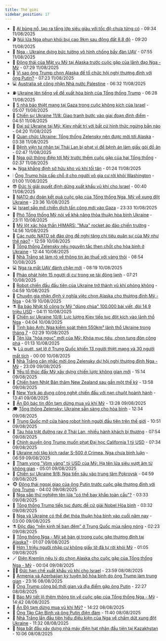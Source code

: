 ```yaml
---
title: Thế giới
sidebar_position: 17
---
```


<!-- dantri-the-gioi:START -->
- 🌋 [AI bùng nổ, tạo ra tầng lớp siêu giàu với tốc độ chưa từng có](https://dantri.com.vn/the-gioi/ai-bung-no-tao-ra-tang-lop-sieu-giau-voi-toc-do-chua-tung-co-20250811161753212.htm) - 09:34 11/08/2025
- 🎬 [Núi lửa Nga phun khói bụi cao 9km sau động đất 8,8 độ](https://dantri.com.vn/the-gioi/nui-lua-nga-phun-khoi-bui-cao-9km-sau-dong-dat-88-do-20250811161131548.htm) - 09:20 11/08/2025
- 🧰 [Nga - Ukraine dựng bức tường vô hình chống bầy đàn UAV](https://dantri.com.vn/the-gioi/nga-ukraine-dung-buc-tuong-vo-hinh-chong-bay-dan-uav-20250811143532055.htm) - 07:55 11/08/2025
- 🌋 [Động thái của Mật vụ Mỹ tại Alaska trước cuộc gặp của lãnh đạo Nga - Mỹ](https://dantri.com.vn/the-gioi/dong-thai-cua-mat-vu-my-tai-alaska-truoc-cuoc-gap-cua-lanh-dao-nga-my-20250811125916839.htm) - 07:29 11/08/2025
- 🗽 [Vì sao ông Trump chọn Alaska để tổ chức hội nghị thượng đỉnh với ông Putin?](https://dantri.com.vn/the-gioi/vi-sao-ong-trump-chon-alaska-de-to-chuc-hoi-nghi-thuong-dinh-voi-ong-putin-20250811141007551.htm) - 07:23 11/08/2025
- 💻 [Australia sẽ công nhận Nhà nước Palestine](https://dantri.com.vn/the-gioi/australia-se-cong-nhan-nha-nuoc-palestine-20250811115826878.htm) - 06:32 11/08/2025
- ⛽️ [Ukraine lên tiếng về đề xuất hòa bình của Tổng thống Trump](https://dantri.com.vn/the-gioi/ukraine-len-tieng-ve-de-xuat-hoa-binh-cua-tong-thong-trump-20250809083632821.htm) - 06:28 11/08/2025
- 🤩 [5 nhà báo thiệt mạng tại Gaza trong cuộc không kích của Israel](https://dantri.com.vn/the-gioi/5-nha-bao-thiet-mang-tai-gaza-trong-cuoc-khong-kich-cua-israel-20250811103009412.htm) - 05:07 11/08/2025
- 🧐 [Chiến sự Ukraine 11/8: Giao tranh bước vào giai đoạn đỉnh điểm](https://dantri.com.vn/the-gioi/chien-su-ukraine-118-giao-tranh-buoc-vao-giai-doan-dinh-diem-20250811113101920.htm) - 04:51 11/08/2025
- 🎊 [Đại sứ Ukraine tại Mỹ: Kiev nhất trí với bất cứ hình thức ngừng bắn nào](https://dantri.com.vn/the-gioi/dai-su-ukraine-tai-my-kiev-nhat-tri-voi-bat-cu-hinh-thuc-ngung-ban-nao-20250811103925278.htm) - 04:20 11/08/2025
- 📝 [Quan chức Ukraine: Tổng thống Zelensky nên được mời tới Alaska](https://dantri.com.vn/the-gioi/quan-chuc-ukraine-tong-thong-zelensky-nen-duoc-moi-toi-alaska-20250811090237194.htm) - 03:38 11/08/2025
- 🤡 [Bệnh viện tư nhân tại Thái Lan bị phạt vì để bệnh án làm giấy gói đồ ăn](https://dantri.com.vn/the-gioi/benh-vien-tu-nhan-tai-thai-lan-bi-phat-vi-de-benh-an-lam-giay-goi-do-an-20250811092131379.htm) - 02:47 11/08/2025
- 🥷 [Nga gửi thông điệp tới Mỹ trước thềm cuộc gặp của hai Tổng thống](https://dantri.com.vn/the-gioi/nga-gui-thong-diep-toi-my-truoc-them-cuoc-gap-cua-hai-tong-thong-20250811070113617.htm) - 02:37 11/08/2025
- 🏊 [Nga khẳng định sở hữu kho vũ khí tối tân](https://dantri.com.vn/the-gioi/nga-khang-dinh-so-huu-kho-vu-khi-toi-tan-20250811081711581.htm) - 01:24 11/08/2025
- 🕯 [Ông Trump hứa cấp chỗ ở cho người vô gia cư rời khỏi Washington](https://dantri.com.vn/the-gioi/ong-trump-hua-cap-cho-o-cho-nguoi-vo-gia-cu-roi-khoi-washington-20250811074404910.htm) - 01:00 11/08/2025
- 😎 [Đức lý giải quyết định dừng xuất khẩu vũ khí cho Israel](https://dantri.com.vn/the-gioi/duc-ly-giai-quyet-dinh-dung-xuat-khau-vu-khi-cho-israel-20250811072501301.htm) - 00:40 11/08/2025
- 🌈 [NATO dự đoán kết quả cuộc gặp của Tổng thống Nga, Mỹ về xung đột Ukraine](https://dantri.com.vn/the-gioi/nato-du-doan-ket-qua-cuoc-gap-cua-tong-thong-nga-my-ve-xung-dot-ukraine-20250811062941337.htm) - 23:36 10/08/2025
- 💻 [Israel sắp mở chiến dịch tấn công mới vào Gaza](https://dantri.com.vn/the-gioi/israel-sap-mo-chien-dich-tan-cong-moi-vao-gaza-20250811062143131.htm) - 23:33 10/08/2025
- 🤖 [Phó Tổng thống Mỹ nói về khả năng thỏa thuận hòa bình Ukraine](https://dantri.com.vn/the-gioi/pho-tong-thong-my-noi-ve-kha-nang-thoa-thuan-hoa-binh-ukraine-20250811055033254.htm) - 23:11 10/08/2025
- 🦏 [Mỹ lột xác hỏa thần HIMARS: &quot;Mưa&quot; rocket áp đảo chiến trường](https://dantri.com.vn/the-gioi/my-lot-xac-hoa-than-himars-mua-rocket-ap-dao-chien-truong-20250810214519852.htm) - 14:56 10/08/2025
- 🌁 [Các nước NATO sẽ đáp ứng đề nghị tăng chi tiêu quân sự của Mỹ như thế nào?](https://dantri.com.vn/the-gioi/cac-nuoc-nato-se-dap-ung-de-nghi-tang-chi-tieu-quan-su-cua-my-nhu-the-nao-20250810192534559.htm) - 12:59 10/08/2025
- 🐘 [Tổng thống Zelensky nêu nguyên tắc then chốt cho hòa bình ở Ukraine](https://dantri.com.vn/the-gioi/tong-thong-zelensky-neu-nguyen-tac-then-chot-cho-hoa-binh-o-ukraine-20250810190559855.htm) - 12:44 10/08/2025
- 🥷 [Nhà Trắng sẽ làm rõ về thông tin áp thuế với vàng thỏi](https://dantri.com.vn/the-gioi/nha-trang-se-lam-ro-ve-thong-tin-ap-thue-voi-vang-thoi-20250810154926631.htm) - 08:54 10/08/2025
- 💻 [Nga ra mắt UAV đánh chặn mới](https://dantri.com.vn/the-gioi/nga-ra-mat-uav-danh-chan-moi-20250810145721232.htm) - 08:19 10/08/2025
- 🎡 [Pháp phát hiện 15 người di cư trong xe tải đông lạnh](https://dantri.com.vn/the-gioi/phap-phat-hien-15-nguoi-di-cu-trong-xe-tai-dong-lanh-20250810141750682.htm) - 07:21 10/08/2025
- 🧰 [Robot chiến đấu đầu tiên của Ukraine trở thành vũ khí phòng không](https://dantri.com.vn/the-gioi/robot-chien-dau-dau-tien-cua-ukraine-tro-thanh-vu-khi-phong-khong-20250810101816558.htm) - 04:59 10/08/2025
- 🥸 [Chuyên gia nhận định ý nghĩa việc chọn Alaska cho thượng đỉnh Mỹ - Nga](https://dantri.com.vn/the-gioi/chuyen-gia-nhan-dinh-y-nghia-viec-chon-alaska-cho-thuong-dinh-my-nga-20250810111134394.htm) - 04:19 10/08/2025
- ⚗️ [Ba báo Nhật tố công ty Mỹ &quot;dùng chùa&quot; 100.000 bài viết, đòi 14,9 triệu USD](https://dantri.com.vn/the-gioi/ba-bao-nhat-to-cong-ty-my-dung-chua-100000-bai-viet-doi-149-trieu-usd-20250810110424144.htm) - 04:11 10/08/2025
- 🌮 [Chiến sự Ukraine 10/8: Lực lượng Kiev tiếp tục đột kích vào lãnh thổ Nga](https://dantri.com.vn/the-gioi/chien-su-ukraine-108-luc-luong-kiev-tiep-tuc-dot-kich-vao-lanh-tho-nga-20250810105935475.htm) - 04:04 10/08/2025
- 🎃 [Tình báo Anh: Nga kiểm soát thêm 550km² lãnh thổ Ukraine trong tháng 7](https://dantri.com.vn/the-gioi/tinh-bao-anh-nga-kiem-soat-them-550km-lanh-tho-ukraine-trong-thang-7-20250810092443133.htm) - 02:29 10/08/2025
- 💫 [Tên lửa &quot;hỏa ngục&quot; mới của Mỹ: Khóa mục tiêu, chọn tung đòn công phá](https://dantri.com.vn/the-gioi/ten-lua-hoa-nguc-moi-cua-my-khoa-muc-tieu-chon-tung-don-cong-pha-20250810080637214.htm) - 01:13 10/08/2025
- 🪜 [Lũ quét, sạt lở ở Trung Quốc khiến 13 người thiệt mạng và 30 người mất tích](https://dantri.com.vn/the-gioi/lu-quet-sat-lo-o-trung-quoc-khien-13-nguoi-thiet-mang-va-30-nguoi-mat-tich-20250810065609958.htm) - 00:00 10/08/2025
- 🌋 [Nhà Trắng cân nhắc mời ông Zelensky dự hội nghị thượng đỉnh Nga - Mỹ](https://dantri.com.vn/the-gioi/nha-trang-can-nhac-moi-ong-zelensky-du-hoi-nghi-thuong-dinh-nga-my-20250810060423651.htm) - 23:09 09/08/2025
- 🦏 [Yếu tố thúc đẩy Mỹ xây dựng chiến lược không gian mới](https://dantri.com.vn/the-gioi/yeu-to-thuc-day-my-xay-dung-chien-luoc-khong-gian-moi-20250807182250163.htm) - 15:14 09/08/2025
- 👀 [Chiến hạm Nhật Bản thăm New Zealand sau gần một thế kỷ](https://dantri.com.vn/the-gioi/chien-ham-nhat-ban-tham-new-zealand-sau-gan-mot-the-ky-20250808153052826.htm) - 13:58 09/08/2025
- 🧰 [New York áp dụng công nghệ chiến đấu với nạn chuột hoành hành](https://dantri.com.vn/the-gioi/new-york-ap-dung-cong-nghe-chien-dau-voi-nan-chuot-hoanh-hanh-20250809190702805.htm) - 13:41 09/08/2025
- 🚀 [Ấn Độ bác tin đồn tạm dừng mua vũ khí Mỹ](https://dantri.com.vn/the-gioi/an-do-bac-tin-don-tam-dung-mua-vu-khi-my-20250808222249930.htm) - 13:28 09/08/2025
- 🎓 [Tổng thống Zelensky: Ukraine sẵn sàng cho hòa bình](https://dantri.com.vn/the-gioi/tong-thong-zelensky-ukraine-san-sang-cho-hoa-binh-20250809185553647.htm) - 12:34 09/08/2025
- 🥸 [Trung Quốc mở cửa hàng robot hình người đầu tiên trên thế giới](https://dantri.com.vn/the-gioi/trung-quoc-mo-cua-hang-robot-hinh-nguoi-dau-tien-tren-the-gioi-20250809175001238.htm) - 10:51 09/08/2025
- 🦅 [Tàu hỏa trật đường ray ở Thái Lan, nhiều hành khách bị thương](https://dantri.com.vn/the-gioi/tau-hoa-trat-duong-ray-o-thai-lan-nhieu-hanh-khach-bi-thuong-20250809144917098.htm) - 07:54 09/08/2025
- 🤭 [Chính quyền ông Trump muốn phạt Đại học California 1 tỷ USD](https://dantri.com.vn/the-gioi/chinh-quyen-ong-trump-muon-phat-dai-hoc-california-1-ty-usd-20250809140937411.htm) - 07:34 09/08/2025
- 🤖 [Ukraine nói tập kích radar S-500 ở Crimea, Nga chưa bình luận](https://dantri.com.vn/the-gioi/ukraine-noi-tap-kich-radar-s-500-o-crimea-nga-chua-binh-luan-20250809115201583.htm) - 06:59 09/08/2025
- 🐲 [Tham vọng &quot;Vòm vàng&quot; tỷ USD của Mỹ: Hạ tên lửa siêu vượt âm từ không gian](https://dantri.com.vn/the-gioi/tham-vong-vom-vang-ty-usd-cua-my-ha-ten-lua-sieu-vuot-am-tu-khong-gian-20250809113440473.htm) - 05:01 09/08/2025
- 🫣 [Chiến sự Ukraine 9/8: Nga tiến sâu vào trung tâm Pokrovsk](https://dantri.com.vn/the-gioi/chien-su-ukraine-98-nga-tien-sau-vao-trung-tam-pokrovsk-20250809104014902.htm) - 04:59 09/08/2025
- 🐵 [Động thái ngoại giao của ông Putin trước cuộc gặp thượng đỉnh với ông Trump](https://dantri.com.vn/the-gioi/dong-thai-ngoai-giao-cua-ong-putin-truoc-cuoc-gap-thuong-dinh-voi-ong-trump-20250809103310193.htm) - 04:02 09/08/2025
- 🫶 [Nga sắp thử nghiệm tên lửa &quot;có thể bay khắp toàn cầu&quot;?](https://dantri.com.vn/the-gioi/nga-sap-thu-nghiem-ten-lua-co-the-bay-khap-toan-cau-20250809095936870.htm) - 03:33 09/08/2025
- 💃 [Tổng thống Trump tiếp tục được đề cử giải Nobel Hòa bình](https://dantri.com.vn/the-gioi/tong-thong-trump-tiep-tuc-duoc-de-cu-giai-nobel-hoa-binh-20250809094601419.htm) - 03:32 09/08/2025
- 💫 [Nga và Ukraine có thể đạt thỏa thuận hòa bình vào cuối năm nay](https://dantri.com.vn/the-gioi/nga-va-ukraine-co-the-dat-thoa-thuan-hoa-binh-vao-cuoi-nam-nay-20250809095658649.htm) - 03:00 09/08/2025
- ⚗️ [Độc đáo “nền kinh tế ban đêm” ở Trung Quốc mùa nắng nóng](https://dantri.com.vn/the-gioi/doc-dao-nen-kinh-te-ban-dem-o-trung-quoc-mua-nang-nong-20250809091142930.htm) - 02:23 09/08/2025
- 🥷 [Tổng thống Nga - Mỹ sẽ bàn gì trong cuộc gặp thượng đỉnh tại Alaska?](https://dantri.com.vn/the-gioi/tong-thong-nga-my-se-ban-gi-trong-cuoc-gap-thuong-dinh-tai-alaska-20250809061201665.htm) - 01:07 09/08/2025
- 🥸 [Hơn 1 triệu người nhập cư không giấy tờ đã tự rời khỏi Mỹ](https://dantri.com.vn/the-gioi/hon-1-trieu-nguoi-nhap-cu-khong-giay-to-da-tu-roi-khoi-my-20250809075142316.htm) - 01:05 09/08/2025
- 🪄 [Điện Kremlin nêu lý do chọn Alaska cho cuộc gặp của Tổng thống Nga - Mỹ](https://dantri.com.vn/the-gioi/dien-kremlin-neu-ly-do-chon-alaska-cho-cuoc-gap-cua-tong-thong-nga-my-20250809065618951.htm) - 00:04 09/08/2025
- 🧑‍💻 [Đức hạn chế xuất khẩu vũ khí cho Israel](https://dantri.com.vn/the-gioi/duc-han-che-xuat-khau-vu-khi-cho-israel-20250809064034255.htm) - 23:59 08/08/2025
- 🤭 [Armenia và Azerbaijan ký tuyên bố hòa bình do ông Trump làm trung gian](https://dantri.com.vn/the-gioi/armenia-va-azerbaijan-ky-tuyen-bo-hoa-binh-do-ong-trump-lam-trung-gian-20250809060838729.htm) - 23:16 08/08/2025
- 🗽 [Ông Trump công bố thời gian và địa điểm gặp ông Putin](https://dantri.com.vn/the-gioi/ong-trump-cong-bo-thoi-gian-va-dia-diem-gap-ong-putin-20250809052706520.htm) - 22:27 08/08/2025
- 🤖 [Báo Mỹ tiết lộ thêm thông tin về cuộc gặp của Tổng thống Nga - Mỹ](https://dantri.com.vn/the-gioi/bao-my-tiet-lo-them-thong-tin-ve-cuoc-gap-cua-tong-thong-nga-my-20250808213800521.htm) - 14:42 08/08/2025
- 🌈 [Ấn Độ tạm dừng mua vũ khí Mỹ?](https://dantri.com.vn/the-gioi/an-do-tam-dung-mua-vu-khi-my-20250808201103890.htm) - 14:22 08/08/2025
- 🤩 [Ông Tập Cận Bình và ông Putin điện đàm](https://dantri.com.vn/the-gioi/ong-tap-can-binh-va-ong-putin-dien-dam-20250808183939582.htm) - 11:40 08/08/2025
- 🤗 [Nhà Trắng lần đầu tiên hiểu điều kiện của Nga về chấm dứt xung đột Ukraine](https://dantri.com.vn/the-gioi/nha-trang-lan-dau-tien-hieu-dieu-kien-cua-nga-ve-cham-dut-xung-dot-ukraine-20250808180023264.htm) - 11:32 08/08/2025
- 🙉 [Nga bắt đầu xây dựng nhà máy điện hạt nhân đầu tiên tại Kazakhstan](https://dantri.com.vn/the-gioi/nga-bat-dau-xay-dung-nha-may-dien-hat-nhan-dau-tien-tai-kazakhstan-20250808165602681.htm) - 10:06 08/08/2025<!-- dantri-the-gioi:END -->
